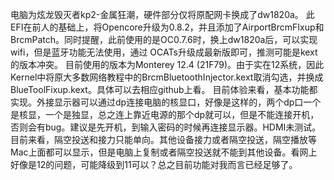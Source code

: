   电脑为炫龙毁灭者kp2-金属狂潮，硬件部分仅将原配网卡换成了dw1820a。
  此EFI在前人的基础上，将Opencore升级为0.8.2，并且添加了AirportBrcmFIxup和BrcmPatch。同时提醒，此前使用的是OC0.7.6时，换上dw1820a后，可以实现wifi，但是蓝牙功能无法使用，通过 OCATs升级成最新版即可，推测可能是kext的版本冲突。
  目前使用的版本为Monterey 12.4 (21F79)。由于实在12系统，因此Kernel中将原大多数网络教程中的BrcmBluetoothInjector.kext取消勾选，并换成BlueToolFixup.kext。具体可以去相应github上看。
  目前体验来看，基本功能都实现。外接显示器可以通过dp连接电脑的核显口，好像是这样的，两个dp口一个是核显，一个是独显，总之连上靠近电源的那个dp就可以，但是不能连接开机，否则会有bug。建议是先开机，到输入密码的时候再连接显示器。HDMI未测试。
  目前来看，隔空投送和接力只能单向。其他设备接力或者隔空投送，隔空播放等Mac上面都可以显示，但是电脑上复制或者隔空投送就不能到其他设备。看网上好像是12的问题，可能降级到11可以？总之目前功能对我而言已经足够了。
